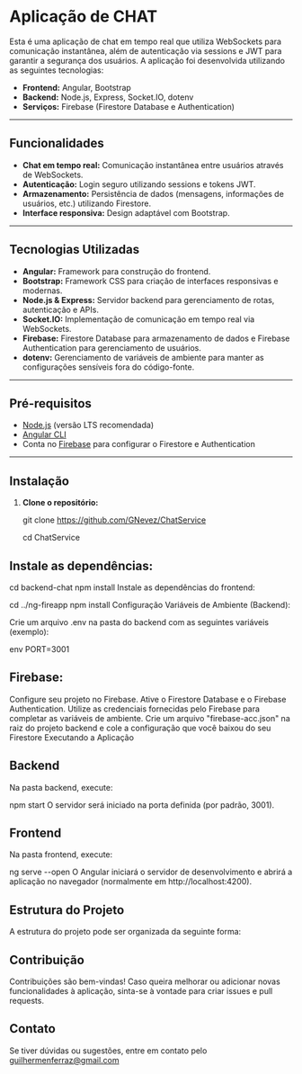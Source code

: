 # Aplicação de CHAT

Esta é uma aplicação de chat em tempo real que utiliza WebSockets para comunicação instantânea, além de autenticação via sessions e JWT para garantir a segurança dos usuários. A aplicação foi desenvolvida utilizando as seguintes tecnologias:

- **Frontend:** Angular, Bootstrap
- **Backend:** Node.js, Express, Socket.IO, dotenv
- **Serviços:** Firebase (Firestore Database e Authentication)

---

## Funcionalidades

- **Chat em tempo real:** Comunicação instantânea entre usuários através de WebSockets.
- **Autenticação:** Login seguro utilizando sessions e tokens JWT.
- **Armazenamento:** Persistência de dados (mensagens, informações de usuários, etc.) utilizando Firestore.
- **Interface responsiva:** Design adaptável com Bootstrap.

---

## Tecnologias Utilizadas

- **Angular:** Framework para construção do frontend.
- **Bootstrap:** Framework CSS para criação de interfaces responsivas e modernas.
- **Node.js & Express:** Servidor backend para gerenciamento de rotas, autenticação e APIs.
- **Socket.IO:** Implementação de comunicação em tempo real via WebSockets.
- **Firebase:** Firestore Database para armazenamento de dados e Firebase Authentication para gerenciamento de usuários.
- **dotenv:** Gerenciamento de variáveis de ambiente para manter as configurações sensíveis fora do código-fonte.

---

## Pré-requisitos

- [Node.js](https://nodejs.org/) (versão LTS recomendada)
- [Angular CLI](https://angular.io/cli)
- Conta no [Firebase](https://firebase.google.com/) para configurar o Firestore e Authentication

---

## Instalação

1. **Clone o repositório:**

   git clone https://github.com/GNevez/ChatService

   cd ChatService
   
## Instale as dependências:

cd backend-chat
npm install
Instale as dependências do frontend:

cd ../ng-fireapp
npm install
Configuração
Variáveis de Ambiente (Backend):

Crie um arquivo .env na pasta do backend com as seguintes variáveis (exemplo):

env
PORT=3001

## Firebase:

Configure seu projeto no Firebase.
Ative o Firestore Database e o Firebase Authentication.
Utilize as credenciais fornecidas pelo Firebase para completar as variáveis de ambiente.
Crie um arquivo "firebase-acc.json" na raiz do projeto backend e cole a configuração que você baixou do seu Firestore
Executando a Aplicação

## Backend
Na pasta backend, execute:

npm start
O servidor será iniciado na porta definida (por padrão, 3001).

## Frontend
Na pasta frontend, execute:

ng serve --open
O Angular iniciará o servidor de desenvolvimento e abrirá a aplicação no navegador (normalmente em http://localhost:4200).

## Estrutura do Projeto
A estrutura do projeto pode ser organizada da seguinte forma:

## Contribuição
Contribuições são bem-vindas! Caso queira melhorar ou adicionar novas funcionalidades à aplicação, sinta-se à vontade para criar issues e pull requests.

## Contato
Se tiver dúvidas ou sugestões, entre em contato pelo guilhermenferraz@gmail.com








